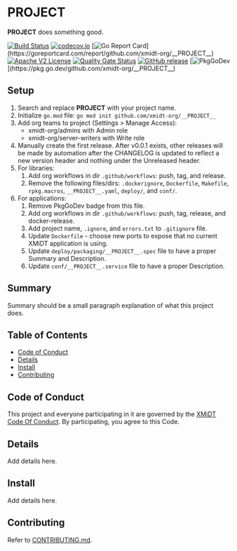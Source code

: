 # __PROJECT__

__PROJECT__ does something good.

[![Build Status](https://travis-ci.com/xmidt-org/__PROJECT__.svg?branch=main)](https://travis-ci.com/xmidt-org/__PROJECT__)
[![codecov.io](http://codecov.io/github/xmidt-org/__PROJECT__/coverage.svg?branch=main)](http://codecov.io/github/xmidt-org/__PROJECT__?branch=main)
[![Go Report Card](https://goreportcard.com/badge/github.com/xmidt-org/__PROJECT__)](https://goreportcard.com/report/github.com/xmidt-org/__PROJECT__)
[![Apache V2 License](http://img.shields.io/badge/license-Apache%20V2-blue.svg)](https://github.com/xmidt-org/__PROJECT__/blob/main/LICENSE)
[![Quality Gate Status](https://sonarcloud.io/api/project_badges/measure?project=xmidt-org_PROJECT&metric=alert_status)](https://sonarcloud.io/dashboard?id=xmidt-org_PROJECT)
[![GitHub release](https://img.shields.io/github/release/xmidt-org/__PROJECT__.svg)](CHANGELOG.md)
[![PkgGoDev](https://pkg.go.dev/badge/github.com/xmidt-org/__PROJECT__)](https://pkg.go.dev/github.com/xmidt-org/__PROJECT__)

## Setup

1. Search and replace __PROJECT__ with your project name.
1. Initialize `go.mod` file: `go mod init github.com/xmidt-org/__PROJECT__`
1. Add org teams to project (Settings > Manage Access): 
    - xmidt-org/admins with Admin role
    - xmidt-org/server-writers with Write role
1. Manually create the first release.  After v0.0.1 exists, other releases will be made by automation after the CHANGELOG is updated to reflect a new version header and nothing under the Unreleased header.
1. For libraries:
    1. Add org workflows in dir `.github/workflows`: push, tag, and release.
    1. Remove the following files/dirs: `.dockerignore`, `Dockerfile`, `Makefile`, `rpkg.macros`, `__PROJECT__.yaml`, `deploy/`, and `conf/`.
1. For applications:
    1. Remove PkgGoDev badge from this file.
    1. Add org workflows in dir `.github/workflows`: push, tag, release, and docker-release.
    1. Add project name, `.ignore`, and `errors.txt` to `.gitignore` file.
    1. Update `Dockerfile` - choose new ports to expose that no current XMiDT application is using.
    1. Update `deploy/packaging/__PROJECT__.spec` file to have a proper Summary and Description.
    1. Update `conf/__PROJECT__.service` file to have a proper Description.


## Summary

Summary should be a small paragraph explanation of what this project does.

## Table of Contents

- [Code of Conduct](#code-of-conduct)
- [Details](#details)
- [Install](#install)
- [Contributing](#contributing)

## Code of Conduct

This project and everyone participating in it are governed by the [XMiDT Code Of Conduct](https://xmidt.io/code_of_conduct/). 
By participating, you agree to this Code.

## Details

Add details here.

## Install

Add details here.

## Contributing

Refer to [CONTRIBUTING.md](CONTRIBUTING.md).
